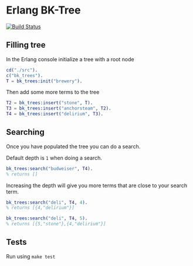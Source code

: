 # Erlang BK-Tree

[![Build Status](https://travis-ci.org/mtchavez/bk-tree-erl.png?branch=master)](https://travis-ci.org/mtchavez/bk-tree-erl)

## Filling tree

In the Erlang console initialize a tree with a root node

```erlang
cd("./src").
c("bk_trees").
T = bk_trees:init("brewery").
```

Then add some more terms to the tree

```erlang
T2 = bk_trees:insert("stone", T).
T3 = bk_trees:insert("anchorsteam", T2).
T4 = bk_trees:insert("delirium", T3).
```

## Searching

Once you have populated the tree you can do a search.

Default depth is ```1``` when doing a search.

```erlang
bk_trees:search("budweiser", T4).
% returns []
```

Increasing the depth will give you more terms that are close to your search term.

```erlang
bk_trees:search("deli", T4, 4).
% returns [{4,"delirium"}]

bk_trees:search("deli", T4, 5).
% returns [{5,"stone"},{4,"delirium"}]
```

## Tests

Run using ```make test```
